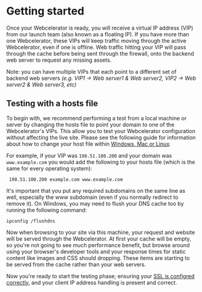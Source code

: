 # Getting started

Once your Webcelerator is ready, you will receive a virtual IP address (VIP) from our launch team (also known as a floating IP). If you have more than one Webcelerator, these VIPs will keep traffic moving through the active Webcelerator, even if one is offline. Web traffic hitting your VIP will pass through the cache before being sent through the firewall, onto the backend web server to request any missing assets.

Note: you can have multiple VIPs that each point to a different set of backend web servers *(e.g. VIP1 -> Web server1 & Web server2, VIP2 -> Web server2 & Web server3, etc)*

## Testing with a hosts file

To begin with, we recommend performing a test from a local machine or server by changing the hosts file to point your domain to one of the Webcelerator's VIPs. This allow you to test your Webcelerator configuration without affecting the live site. Please see the following guide for information about how to change your host file within [Windows, Mac or Linux](http://www.howtogeek.com/howto/27350/beginner-geek-how-to-edit-your-hosts-file/).

For example, if your VIP was `198.51.100.200` and your domain was `www.example.com` you would add the following to your hosts file (which is the same for every operating system):

```
 198.51.100.200 example.com www.example.com
```

It's important that you put any required subdomains on the same line as well, especially the www subdomain (even if you normally redirect to remove it). On Windows, you may need to flush your DNS cache too by running the following command:

```
ipconfig /flushdns
```

Now when browsing to your site via this machine, your request and website will be served through the Webcelerator. At first your cache will be empty, so you're not going to see much performance benefit, but browse around using your browser's developer tools and your response times for static content like images and CSS should dropping. These items are starting to be served from the cache rather than your web servers.

Now you're ready to start the testing phase; ensuring your [SSL is configred correctly](/webcel/ssl.html), and your client IP address handling is present and correct.
